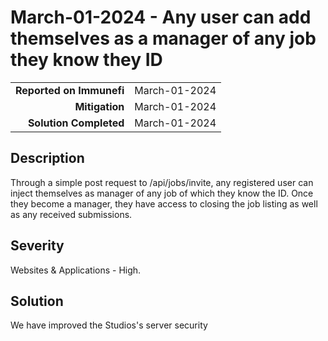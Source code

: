 # March-01-2024 - Any user can add themselves as a manager of any job they know they ID

|                          |             |
| -----------------------: | :---------- |
| **Reported on Immunefi** | March-01-2024 |
|           **Mitigation** | March-01-2024 |
|   **Solution Completed** | March-01-2024 |

## Description

Through a simple post request to /api/jobs/invite, any registered user can inject themselves as manager of any job of which they know the ID. Once they become a manager, they have access to closing the job listing as well as any received submissions.

## Severity

Websites & Applications - High.

## Solution

We have improved the Studios's server security
